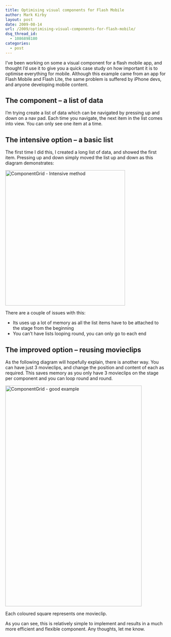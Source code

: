 ```yaml
---
title: Optimising visual components for Flash Mobile
author: Mark Kirby
layout: post
date: 2009-08-14
url: /2009/optimising-visual-components-for-flash-mobile/
dsq_thread_id:
  - 1086898180
categories:
  - post
---
```

I&#8217;ve been working on some a visual component for a flash mobile app, and thought I&#8217;d use it to give you a quick case study on how important it is to optimise everything for mobile. Although this example came from an app for Flash Mobile and Flash Lite, the same problem is suffered by iPhone devs, and anyone developing mobile content.

## The component &#8211; a list of data

I&#8217;m trying create a list of data which can be navigated by pressing up and down on a nav pad. Each time you navigate, the next item in the list comes into view. You can only see one item at a time.

## The intensive option &#8211; a basic list

The first time I did this, I created a long list of data, and showed the first item. Pressing up and down simply moved the list up and down as this diagram demonstrates:

<img class="alignnone size-full wp-image-576" title="ComponentGrid - Intensive method" src="http://mark-kirby.co.uk/wp-content/uploads/2009/08/ComponentGrid-Intensive-method1.png" alt="ComponentGrid - Intensive method" width="375" height="423" />

There are a couple of issues with this:

  * Its uses up a lot of memory as all the list items have to be attached to the stage from the beginning
  * You can&#8217;t have lists looping round, you can only go to each end

## The improved option &#8211; reusing movieclips

As the following diagram will hopefully explain, there is another way. You can have just 3 movieclips, and change the position and content of each as required. This saves memory as you only have 3 movieclips on the stage per component and you can loop round and round.

<img class="alignnone size-full wp-image-580" title="ComponentGrid - good example" src="http://mark-kirby.co.uk/wp-content/uploads/2009/08/ComponentGrid-good-example1.png" alt="ComponentGrid - good example" width="427" height="690" />

Each coloured square represents one movieclip.

As you can see, this is relatively simple to implement and results in a much more efficient and flexible component. Any thoughts, let me know.